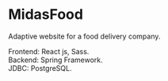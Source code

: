 # MidasFood
Adaptive website for a food delivery company.

Frontend: React js, Sass.  
Backend: Spring Framework.  
JDBC: PostgreSQL.  
